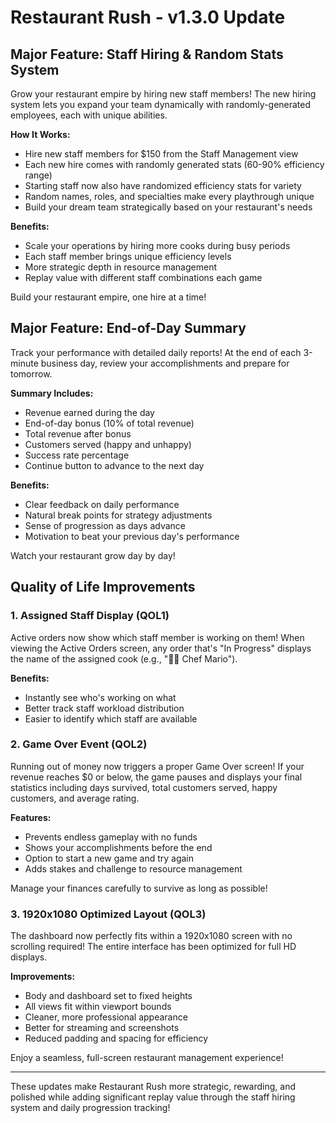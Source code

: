 # Restaurant Rush - v1.3.0 Update

## Major Feature: Staff Hiring & Random Stats System

Grow your restaurant empire by hiring new staff members! The new hiring system lets you expand your team dynamically with randomly-generated employees, each with unique abilities.

**How It Works:**
- Hire new staff members for $150 from the Staff Management view
- Each new hire comes with randomly generated stats (60-90% efficiency range)
- Starting staff now also have randomized efficiency stats for variety
- Random names, roles, and specialties make every playthrough unique
- Build your dream team strategically based on your restaurant's needs

**Benefits:**
- Scale your operations by hiring more cooks during busy periods
- Each staff member brings unique efficiency levels
- More strategic depth in resource management
- Replay value with different staff combinations each game

Build your restaurant empire, one hire at a time!

## Major Feature: End-of-Day Summary

Track your performance with detailed daily reports! At the end of each 3-minute business day, review your accomplishments and prepare for tomorrow.

**Summary Includes:**
- Revenue earned during the day
- End-of-day bonus (10% of total revenue)
- Total revenue after bonus
- Customers served (happy and unhappy)
- Success rate percentage
- Continue button to advance to the next day

**Benefits:**
- Clear feedback on daily performance
- Natural break points for strategy adjustments
- Sense of progression as days advance
- Motivation to beat your previous day's performance

Watch your restaurant grow day by day!

## Quality of Life Improvements

### 1. Assigned Staff Display (QOL1)
Active orders now show which staff member is working on them! When viewing the Active Orders screen, any order that's "In Progress" displays the name of the assigned cook (e.g., "👨‍🍳 Chef Mario").

**Benefits:**
- Instantly see who's working on what
- Better track staff workload distribution
- Easier to identify which staff are available

### 2. Game Over Event (QOL2)
Running out of money now triggers a proper Game Over screen! If your revenue reaches $0 or below, the game pauses and displays your final statistics including days survived, total customers served, happy customers, and average rating.

**Features:**
- Prevents endless gameplay with no funds
- Shows your accomplishments before the end
- Option to start a new game and try again
- Adds stakes and challenge to resource management

Manage your finances carefully to survive as long as possible!

### 3. 1920x1080 Optimized Layout (QOL3)
The dashboard now perfectly fits within a 1920x1080 screen with no scrolling required! The entire interface has been optimized for full HD displays.

**Improvements:**
- Body and dashboard set to fixed heights
- All views fit within viewport bounds
- Cleaner, more professional appearance
- Better for streaming and screenshots
- Reduced padding and spacing for efficiency

Enjoy a seamless, full-screen restaurant management experience!

---

These updates make Restaurant Rush more strategic, rewarding, and polished while adding significant replay value through the staff hiring system and daily progression tracking!
